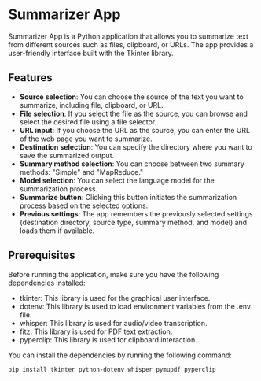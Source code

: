 # Summarizer App

Summarizer App is a Python application that allows you to summarize text from different sources such as files, clipboard, or URLs. The app provides a user-friendly interface built with the Tkinter library.

## Features

- **Source selection**: You can choose the source of the text you want to summarize, including file, clipboard, or URL.
- **File selection**: If you select the file as the source, you can browse and select the desired file using a file selector.
- **URL input**: If you choose the URL as the source, you can enter the URL of the web page you want to summarize.
- **Destination selection**: You can specify the directory where you want to save the summarized output.
- **Summary method selection**: You can choose between two summary methods: "Simple" and "MapReduce."
- **Model selection**: You can select the language model for the summarization process.
- **Summarize button**: Clicking this button initiates the summarization process based on the selected options.
- **Previous settings**: The app remembers the previously selected settings (destination directory, source type, summary method, and model) and loads them if available.

## Prerequisites

Before running the application, make sure you have the following dependencies installed:

- tkinter: This library is used for the graphical user interface.
- dotenv: This library is used to load environment variables from the .env file.
- whisper: This library is used for audio/video transcription.
- fitz: This library is used for PDF text extraction.
- pyperclip: This library is used for clipboard interaction.

You can install the dependencies by running the following command:

```bash
pip install tkinter python-dotenv whisper pymupdf pyperclip
```

